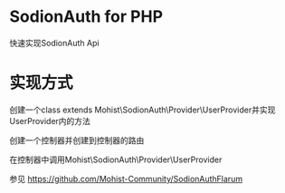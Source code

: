# SodionAuth for PHP
快速实现SodionAuth Api

# 实现方式
创建一个class extends Mohist\SodionAuth\Provider\UserProvider并实现UserProvider内的方法

创建一个控制器并创建到控制器的路由

在控制器中调用Mohist\SodionAuth\Provider\UserProvider

参见 https://github.com/Mohist-Community/SodionAuthFlarum

